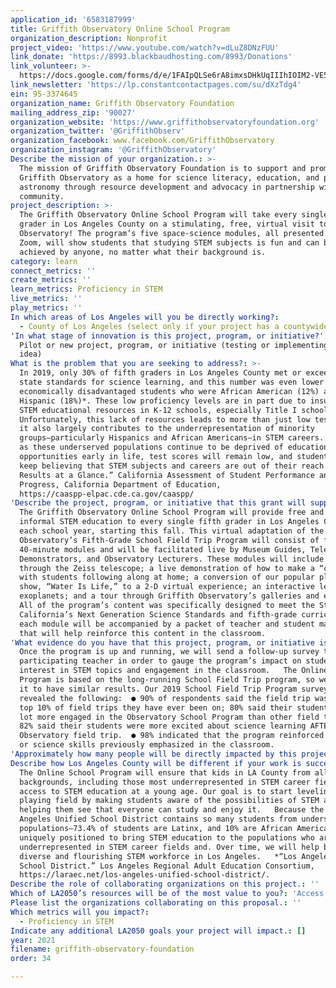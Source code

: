 ```yaml
---
application_id: '6583187999'
title: Griffith Observatory Online School Program
organization_description: Nonprofit
project_video: 'https://www.youtube.com/watch?v=dLuZ8DNzFUU'
link_donate: 'https://8993.blackbaudhosting.com/8993/Donations'
link_volunteer: >-
  https://docs.google.com/forms/d/e/1FAIpQLSe6rA8imxsDHkUqIIIhIOIM2-VE5mDGjDv584iSRg1kVp6mXQ/viewform
link_newsletter: 'https://lp.constantcontactpages.com/su/dXzTdg4'
ein: 95-3374645
organization_name: Griffith Observatory Foundation
mailing_address_zip: '90027'
organization_website: 'https://www.griffithobservatoryfoundation.org'
organization_twitter: '@GriffithObserv'
organization_facebook: www.facebook.com/GriffithObservatory
organization_instagram: '@GriffithObservatory'
Describe the mission of your organization.: >-
  The mission of Griffith Observatory Foundation is to support and promote
  Griffith Observatory as a home for science literacy, education, and public
  astronomy through resource development and advocacy in partnership with the
  community. 
project_description: >-
  The Griffith Observatory Online School Program will take every single fifth
  grader in Los Angeles County on a stimulating, free, virtual visit to Griffith
  Observatory! The program’s five space-science modules, all presented live via
  Zoom, will show students that studying STEM subjects is fun and can be
  achieved by anyone, no matter what their background is.  
category: learn
connect_metrics: ''
create_metrics: ''
learn_metrics: Proficiency in STEM
live_metrics: ''
play_metrics: ''
In which areas of Los Angeles will you be directly working?:
  - County of Los Angeles (select only if your project has a countywide benefit)
'In what stage of innovation is this project, program, or initiative?': >-
  Pilot or new project, program, or initiative (testing or implementing a new
  idea)
What is the problem that you are seeking to address?: >-
  In 2019, only 30% of fifth graders in Los Angeles County met or exceeded the
  state standards for science learning, and this number was even lower for
  economically disadvantaged students who were African American (12%) and
  Hispanic (18%)*. These low proficiency levels are in part due to insufficient
  STEM educational resources in K-12 schools, especially Title I schools.
  Unfortunately, this lack of resources leads to more than just low test scores:
  it also largely contributes to the underrepresentation of minority
  groups—particularly Hispanics and African Americans—in STEM careers. As long
  as these underserved populations continue to be deprived of educational
  opportunities early in life, test scores will remain low, and students will
  keep believing that STEM subjects and careers are out of their reach.   *“Test
  Results at a Glance.” California Assessment of Student Performance and
  Progress, California Department of Education,
  https://caaspp-elpac.cde.ca.gov/caaspp/ 
'Describe the project, program, or initiative that this grant will support to address the problem identified.': >-
  The Griffith Observatory Online School Program will provide free and fun
  informal STEM education to every single fifth grader in Los Angeles County
  each school year, starting this fall. This virtual adaptation of the
  Observatory’s Fifth-Grade School Field Trip Program will consist of five
  40-minute modules and will be facilitated live by Museum Guides, Telescope
  Demonstrators, and Observatory Lecturers. These modules will include a look
  through the Zeiss telescope; a live demonstration of how to make a “comet,”
  with students following along at home; a conversion of our popular planetarium
  show, “Water Is Life,” to a 2-D virtual experience; an interactive lesson on
  exoplanets; and a tour through Griffith Observatory’s galleries and exhibits.
  All of the program’s content was specifically designed to meet the State of
  California’s Next Generation Science Standards and fifth-grade curriculum, and
  each module will be accompanied by a packet of teacher and student materials
  that will help reinforce this content in the classroom. 
'What evidence do you have that this project, program, or initiative is or will be successful, and how will you define and measure success?': >-
  Once the program is up and running, we will send a follow-up survey to each
  participating teacher in order to gauge the program’s impact on students’
  interest in STEM topics and engagement in the classroom.   The Online School
  Program is based on the long-running School Field Trip program, so we expect
  it to have similar results. Our 2019 School Field Trip Program surveys
  revealed the following:  ● 90% of respondents said the field trip was in the
  top 10% of field trips they have ever been on; 80% said their students were “a
  lot more engaged in the Observatory School Program than other field trips.”  ●
  82% said their students were more excited about science learning AFTER the
  Observatory field trip.  ● 98% indicated that the program reinforced content
  or science skills previously emphasized in the classroom.  
'Approximately how many people will be directly impacted by this project, program, or initiative?': '100000'
Describe how Los Angeles County will be different if your work is successful.: >-
  The Online School Program will ensure that kids in LA County from all
  backgrounds, including those most underrepresented in STEM career fields, have
  access to STEM education at a young age. Our goal is to start leveling the
  playing field by making students aware of the possibilities of STEM and
  helping them see that everyone can study and enjoy it.   Because the Los
  Angeles Unified School District contains so many students from underserved
  populations—73.4% of students are Latinx, and 10% are African American*—we are
  uniquely positioned to bring STEM education to the populations who are most
  underrepresented in STEM career fields and. Over time, we will help build a
  diverse and flourishing STEM workforce in Los Angeles.   *“Los Angeles Unified
  School District.” Los Angeles Regional Adult Education Consortium,
  https://laraec.net/los-angeles-unified-school-district/.
Describe the role of collaborating organizations on this project.: ''
Which of LA2050’s resources will be of the most value to you?: 'Access to the LA2050 community,Communications support'
Please list the organizations collaborating on this proposal.: ''
Which metrics will you impact?:
  - Proficiency in STEM
Indicate any additional LA2050 goals your project will impact.: []
year: 2021
filename: griffith-observatory-foundation
order: 34

---
```

